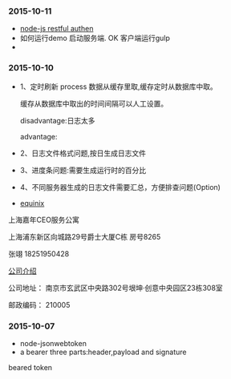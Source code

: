 ### 2015-10-11
*	[node-js restful authen](http://thejackalofjavascript.com/architecting-a-restful-node-js-app/)
*	如何运行demo 启动服务端. OK
	客户端运行gulp
*	


### 2015-10-10
*	1、定时刷新 process 数据从缓存里取,缓存定时从数据库中取。

	缓存从数据库中取出的时间间隔可以人工设置。

	disadvantage:日志太多

	advantage:	

*	2、日志文件格式问题,按日生成日志文件

*	3、进度条问题:需要生成运行时的百分比
	
*	4、不同服务器生成的日志文件需要汇总，方便排查问题(Option)

*	[equinix](http://www.equinix.cn/locations/asia-colocation/asia-data-centers/)

上海嘉年CEO服务公寓 

上海浦东新区向城路29号爵士大厦C栋 房号8265

张翊 18251950428

[公司介绍](http://companyadc.51job.com/companyads/2015/nj/sailailuo0304_8819wh/index.htm)

公司地址：	南京市玄武区中央路302号垠坤·创意中央园区23栋308室
 
邮政编码：	210005

### 2015-10-07
*	node-jsonwebtoken
*	a bearer three parts:header,payload and signature

beared token
